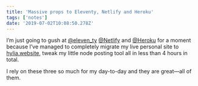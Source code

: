 ```yaml
---
title: 'Massive props to Eleventy, Netlify and Heroku'
tags: ['notes'] 
date: '2019-07-02T10:08:50.278Z'
---
```

I’m just going to gush at [@eleven_ty](//twitter.com/eleven_ty) [@Netlify](//twitter.com/Netlify) and [@Heroku](//twitter.com/Heroku) for a moment because I’ve managed to completely migrate my live personal site to [hylia.website](https://hylia.website), tweak my little node posting tool all in less than 4 hours in total.

I rely on these three so much for my day-to-day and they are great—all of them.  

